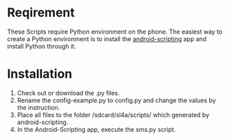 Reqirement
==========

These Scripts require Python environment on the phone. The easiest way to create a Python environment is to install the [android-scripting][] app and install Python through it.

Installation
============
1. Check out or download the .py files.
1. Rename the config-example.py to config.py and change the values by the instruction.
1. Place all files to the folder /sdcard/sl4a/scripts/ which generated by android-scripting.
1. In the Android-Scripting app, execute the sms.py script.


[android-scripting]: http://code.google.com/p/android-scripting/
